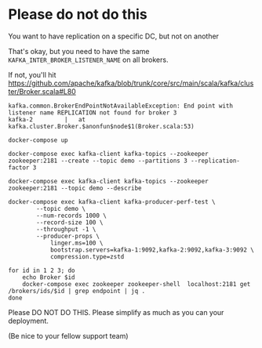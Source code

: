 # Please do not do this

You want to have replication on a specific DC, but not on another

That's okay, but you need to have the same `KAFKA_INTER_BROKER_LISTENER_NAME` on all brokers.

If not, you'll hit https://github.com/apache/kafka/blob/trunk/core/src/main/scala/kafka/cluster/Broker.scala#L80

```
kafka.common.BrokerEndPointNotAvailableException: End point with listener name REPLICATION not found for broker 3
kafka-2         | 	at kafka.cluster.Broker.$anonfun$node$1(Broker.scala:53)
```



```
docker-compose up

docker-compose exec kafka-client kafka-topics --zookeeper zookeeper:2181 --create --topic demo --partitions 3 --replication-factor 3

docker-compose exec kafka-client kafka-topics --zookeeper zookeeper:2181 --topic demo --describe

docker-compose exec kafka-client kafka-producer-perf-test \
        --topic demo \
        --num-records 1000 \
        --record-size 100 \
        --throughput -1 \
        --producer-props \
            linger.ms=100 \
            bootstrap.servers=kafka-1:9092,kafka-2:9092,kafka-3:9092 \
            compression.type=zstd

for id in 1 2 3; do
    echo Broker $id
    docker-compose exec zookeeper zookeeper-shell  localhost:2181 get /brokers/ids/$id | grep endpoint | jq .
done
```

Please DO NOT DO THIS. Please simplify as much as you can your deployment.

(Be nice to your fellow support team)
